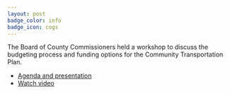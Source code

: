 ```yaml
---
layout: post
badge_color: info
badge_icon: cogs
---
```


The Board of County Commissioners held a workshop to discuss the budgeting process and funding options for the Community Transportation Plan.

* [Agenda and presentation](http://agenda.hillsboroughcounty.org/cache/00003/708/Agenda%20-%2006-08-2016.pdf)
* [Watch video](http://65.49.32.144/Hillsborough/f74d352e-d9f8-40c5-928a-c397d1f053d0/BOCC_Workshop_6_8_2016/presentation_file/mgpresenter.html?Stream=low)
